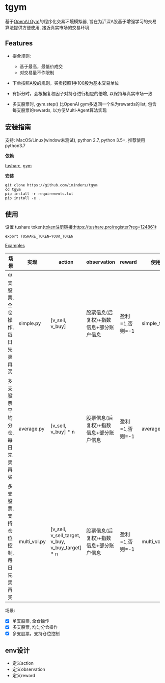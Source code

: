 # tgym

基于[OpenAI Gym](https://gym.openai.com/)的程序化交易环境模拟器, 旨在为沪深A股基于增强学习的交易算法提供方便使用, 接近真实市场的交易环境

## Features

- 撮合规则:

  - 基于最高，最低价成交
  - 对交易量不作限制

- 下单按照A股的规则，买卖按照1手100股为基本交易单位

- 有拆分时，会根据复权因子对持仓进行相应的倍增, 以保持与真实市场一致

- 多支股票时, gym.step() 比OpenAI gym多返回一个名为rewards的list, 包含每支股票的rewards, 以方便Multi-Agent算法实现

## 安装指南

支持: MacOS/Linux(window未测试), python 2.7, python 3.5+, 推荐使用 python3.7

**依赖**

[tushare](https://github.com/waditu/tushare), [gym](https://github.com/openai/gym)

**安装**

```
git clone https://github.com/iminders/tgym
cd tgym
pip install -r requirements.txt
pip install -e .
```

## 使用

设置 tushare token[(token注册链接:https://tushare.pro/register?reg=124861)](https://tushare.pro/register?reg=124861):

```
export TUSHARE_TOKEN=YOUR_TOKEN
```

[Examples](tgym/envs)

场景                   | 实现           | action                                           | observation           | reward     | 使用例子
-------------------- | ------------ | ------------------------------------------------ | --------------------- | ---------- | -----------------
单支股票, 全仓操作, 每日先卖再买   | simple.py    | [v_sell, v_buy]                                  | 股票信息(后复权)+指数信息+部分账户信息 | 盈利=1,否则=-1 | simple_test.py
多支股票平均分仓, 每日先卖再买     | average.py   | [v_sell, v_buy] * n                              | 股票信息(后复权)+指数信息+部分账户信息 | 盈利=1,否则=-1 | average_test.py
多支股票, 支持仓位控制, 每日先卖再买 | multi_vol.py | [v_sell, v_sell_target, v_buy, v_buy_target] * n | 股票信息(后复权)+指数信息+部分账户信息 | 盈利=1,否则=-1 | multi_vol_test.py

场景:

- [x] 单支股票, 全仓操作
- [x] 多支股票, 均匀分仓操作
- [x] 多支股票，支持仓位控制

## env设计

- 定义action
- 定义observation
- 定义reward
